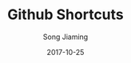 ---
layout: article
title: Github Shortcuts
meta: Some shortcuts for github repositories.
imgsrc: assets/tools/excel.jpg
banner: assets/tools/excel_banner.jpg
date: 2017-10-25
category: Tool
tags: [Github, shortcut]
author: Song Jiaming
---